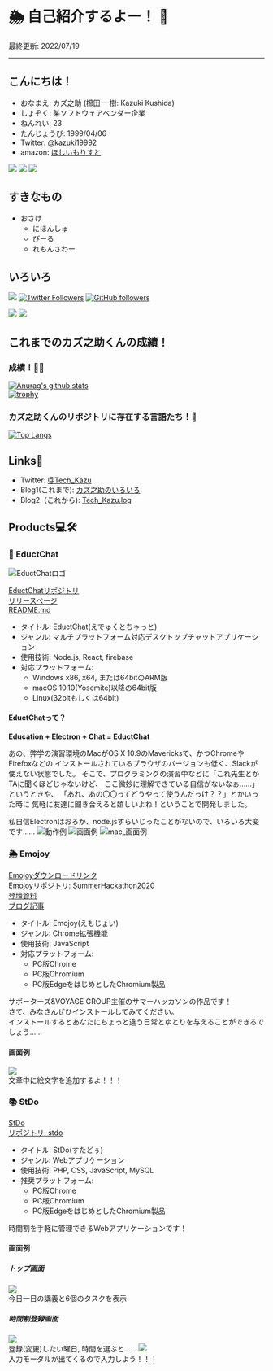 # 🌦 自己紹介するよー！ 👋

最終更新: 2022/07/19

---

## こんにちは！

- おなまえ: カズ之助 (櫛田 一樹: Kazuki Kushida)
- しょぞく: 某ソフトウェアベンダー企業
- ねんれい: 23
- たんじょうび: 1999/04/06
- Twitter: [@kazuki19992](https://twitter.com/kazuki19992)
- amazon: [ほしいもりすと](https://www.amazon.co.jp/hz/wishlist/dl/invite/eZ11hti?ref_=wl_share)

[![](https://img.shields.io/badge/Highschool-passed-brightgreen)](https://ja.wikipedia.org/wiki/%E7%A6%8F%E5%B3%B6%E7%9C%8C%E7%AB%8B%E5%B9%B3%E5%B7%A5%E6%A5%AD%E9%AB%98%E7%AD%89%E5%AD%A6%E6%A0%A1)
[![](https://img.shields.io/badge/University-passed-brightgreen)](https://www.nihon-u.ac.jp/)
![](https://img.shields.io/badge/Job%20hunting-passed-success)

## すきなもの

- おさけ
  - にほんしゅ
  - びーる
  - れもんさわー

## いろいろ

![](https://img.shields.io/badge/kazuki19992-Next.js%20%7C%20Node.js%20%7C%20React%20%7C%20Typescript%20%7C%20PHP%20%7C%20Java%20%7C%20Javascript%20%7C%20CSS-brightgreen)
[![Twitter Followers](https://img.shields.io/twitter/follow/kazuki19992?color=blue&label=Twitter%20Followers&logoColor=blue&style=flat-square)](https://twitter.com/Tech_Kazu)
[![GitHub followers](https://img.shields.io/github/followers/kazuki19992?color=inactive&label=Github%20Followers)](https://github.com/kazuki19992)

![](https://img.shields.io/badge/money-ippai%20--%20HOSHIIII!!!!!-critical)
![](https://img.shields.io/badge/Beer%F0%9F%8D%BA-LOVE!!!!-orange)

## これまでのカズ之助くんの成績！
### 成績！💯💮
[![Anurag's github stats](https://github-readme-stats.vercel.app/api?username=kazuki19992&count_private=true&show_icons=true&bg_color=30,e96443,904e95&title_color=fff&text_color=fff&include_all_commits=true)](https://github.com/anuraghazra/github-readme-stats)  
[![trophy](https://github-profile-trophy.vercel.app/?username=kazuki19992&theme=onedark)](https://github.com/ryo-ma/github-profile-trophy)
### カズ之助くんのリポジトリに存在する言語たち！💬
[![Top Langs](https://github-readme-stats.vercel.app/api/top-langs/?username=kazuki19992&hide=css)](https://github.com/anuraghazra/github-readme-stats)

## Links🔗
- Twitter: [@Tech_Kazu](https://twitter.com/Tech_Kazu)
- Blog1(これまで): [カズ之助のいろいろ](https://kazuki19992.hateblo.jp)
- Blog2（これから): [Tech_Kazu.log](https://kazuki19992.page)

## Products💻🛠

### 💬 EductChat
![EductChatロゴ](https://github.com/kazuki19992/EductChat/blob/master/img/ProjectImage_alpha.png?raw=true)

[EductChatリポジトリ](https://github.com/kazuki19992/EductChat)  
[リリースページ](https://github.com/kazuki19992/EductChat/releases/tag/1.01)  
[README.md](https://github.com/kazuki19992/EductChat/blob/master/README.md)  
- タイトル: EductChat(えでゅくとちゃっと)
- ジャンル: マルチプラットフォーム対応デスクトップチャットアプリケーション
- 使用技術: Node.js, React, firebase
- 対応プラットフォーム:
  - Windows x86, x64, または64bitのARM版
  - macOS 10.10(Yosemite)以降の64bit版
  - Linux(32bitもしくは64bit)
#### EductChatって？
**Education + Electron + Chat = EductChat**

あの、弊学の演習環境のMacがOS X 10.9のMavericksで、かつChromeやFirefoxなどの
インストールされているブラウザのバージョンも低く、Slackが使えない状態でした。
そこで、プログラミングの演習中などに「これ先生とかTAに聞くほどじゃないけど、
ここ微妙に理解できている自信がないなぁ……」というときや、
「あれ、あの〇〇ってどうやって使うんだっけ？？」とかいった時に
気軽に友達に聞き合えると嬉しいよね！ということで開発しました。

私自信Electronはおろか、node.jsすらいじったことがないので、いろいろ大変です……
![動作例](https://github.com/kazuki19992/EductChat/raw/master/GitHub_Image/%E3%83%AA%E3%82%A2%E3%83%AB%E3%82%BF%E3%82%A4%E3%83%A0%E3%83%87%E3%83%BC%E3%82%BF%E3%83%99%E3%83%BC%E3%82%B9.gif)
![画面例](https://github.com/kazuki19992/EductChat/raw/master/GitHub_Image/%E3%81%A4%E3%81%8B%E3%81%84%E3%81%8B%E3%81%9F.gif)
![mac_画面例](https://github.com/kazuki19992/EductChat/blob/master/GitHub_Image/mac_window.png?raw=true)


### 🌦 Emojoy
[Emojoyダウンロードリンク](https://github.com/kazuki19992/SummerHackathon2020/releases/tag/0.01)  
[Emojoyリポジトリ: SummerHackathon2020](https://github.com/kazuki19992/SummerHackathon2020)  
[登壇資料](https://docs.google.com/presentation/d/1yfOMk3lGJ-1GZocnc_HPFeq3Psq0jcTTWf7G3H7uNPY/edit?usp=sharing)   
[ブログ記事](https://kazuki19992.page/003_summerhackathon2020/)
- タイトル: Emojoy(えもじょい)
- ジャンル: Chrome拡張機能
- 使用技術: JavaScript
- 対応プラットフォーム: 
  - PC版Chrome
  - PC版Chromium
  - PC版EdgeをはじめとしたChromium製品
  

サポーターズ&VOYAGE GROUP主催のサマーハッカソンの作品です！  
さて、みなさんぜひインストールしてみてください。  
インストールするとあなたにちょっと違う日常とゆとりを与えることができるでしょう……

#### 画面例
![](https://github.com/kazuki19992/kazuki19992/blob/master/.github/emojoy/emojoy-img1.png?raw=true)  
文章中に絵文字を追加するよ！！！

### 📚 StDo
[StDo](http://stdo-app.net/)  
[リポジトリ: stdo](https://github.com/kazuki19992/stdo)  
- タイトル: StDo(すたどぅ)
- ジャンル: Webアプリケーション
- 使用技術: PHP, CSS, JavaScript, MySQL
- 推奨プラットフォーム: 
  - PC版Chrome
  - PC版Chromium
  - PC版EdgeをはじめとしたChromium製品
  

時間割を手軽に管理できるWebアプリケーションです！

#### 画面例
##### トップ画面
![](https://github.com/kazuki19992/kazuki19992/blob/master/.github/stdo/stdo-img1.png?raw=true)  
今日一日の講義と6個のタスクを表示

##### 時間割登録画面
![](https://github.com/kazuki19992/kazuki19992/blob/master/.github/stdo/stdo-img2.png?raw=true)  
登録(変更)したい曜日, 時間を選ぶと……
![](https://github.com/kazuki19992/kazuki19992/blob/master/.github/stdo/stdo-img3.png?raw=true)  
入力モーダルが出てくるので入力しよう！！！

<!--
**kazuki19992/kazuki19992** is a ✨ _special_ ✨ repository because its `README.md` (this file) appears on your GitHub profile.

Here are some ideas to get you started:

- 🔭 I’m currently working on ...
- 🌱 I’m currently learning ...
- 👯 I’m looking to collaborate on ...
- 🤔 I’m looking for help with ...
- 💬 Ask me about ...
- 📫 How to reach me: ...
- 😄 Pronouns: ...
- ⚡ Fun fact: ...
-->
